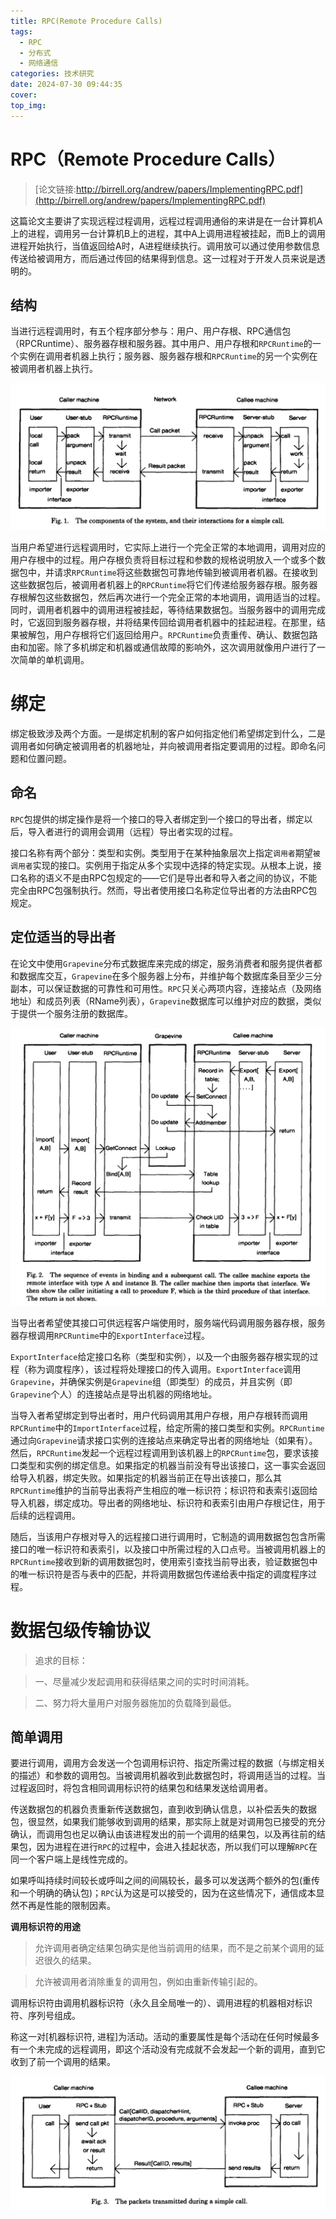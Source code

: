 ```yaml
---
title: RPC(Remote Procedure Calls)
tags:
  - RPC
  - 分布式
  - 网络通信
categories: 技术研究
date: 2024-07-30 09:44:35
cover:
top_img:
---
```



# RPC（Remote Procedure Calls）

> [论文链接:http://birrell.org/andrew/papers/ImplementingRPC.pdf](http://birrell.org/andrew/papers/ImplementingRPC.pdf)

这篇论文主要讲了实现远程过程调用，远程过程调用通俗的来讲是在一台计算机A上的进程，调用另一台计算机B上的进程，其中A上调用进程被挂起，而B上的调用进程开始执行，当值返回给A时，A进程继续执行。调用放可以通过使用参数信息传送给被调用方，而后通过传回的结果得到信息。这一过程对于开发人员来说是透明的。

## 结构

当进行远程调用时，有五个程序部分参与：用户、用户存根、RPC通信包（RPCRuntime）、服务器存根和服务器。其中用户、用户存根和`RPCRuntime`的一个实例在调用者机器上执行；服务器、服务器存根和`RPCRuntime`的另一个实例在被调用者机器上执行。

![rpc-01](paper-RPC/rpc-01.png)

当用户希望进行远程调用时，它实际上进行一个完全正常的本地调用，调用对应的用户存根中的过程。用户存根负责将目标过程和参数的规格说明放入一个或多个数据包中，并请求`RPCRuntime`将这些数据包可靠地传输到被调用者机器。在接收到这些数据包后，被调用者机器上的`RPCRuntime`将它们传递给服务器存根。服务器存根解包这些数据包，然后再次进行一个完全正常的本地调用，调用适当的过程。同时，调用者机器中的调用进程被挂起，等待结果数据包。当服务器中的调用完成时，它返回到服务器存根，并将结果传回给调用者机器中的挂起进程。在那里，结果被解包，用户存根将它们返回给用户。`RPCRuntime`负责重传、确认、数据包路由和加密。除了多机绑定和机器或通信故障的影响外，这次调用就像用户进行了一次简单的单机调用。

# 绑定

绑定极致涉及两个方面。一是绑定机制的客户如何指定他们希望绑定到什么，二是调用者如何确定被调用者的机器地址，并向被调用者指定要调用的过程。即命名问题和位置问题。

## 命名

`RPC`包提供的绑定操作是将一个接口的导入者绑定到一个接口的导出者，绑定以后，导入者进行的调用会调用（远程）导出者实现的过程。

接口名称有两个部分：类型和实例。类型用于在某种抽象层次上指定`调用者`期望`被调用者`实现的接口。实例用于指定从多个实现中选择的特定实现。从根本上说，接口名称的语义不是由RPC包规定的——它们是导出者和导入者之间的协议，不能完全由RPC包强制执行。然而，导出者使用接口名称定位导出者的方法由RPC包规定。

## 定位适当的导出者

在论文中使用`Grapevine`分布式数据库来完成的绑定，服务消费者和服务提供者都和数据库交互，`Grapevine`在多个服务器上分布，并维护每个数据库条目至少三分副本，可以保证数据的可靠性和可用性。`RPC`只关心两项内容，连接站点（及网络地址）和成员列表（RName列表），`Grapevine`数据库可以维护对应的数据，类似于提供一个服务注册的数据库。

![rpc-02](paper-RPC/rpc-02.png)

当导出者希望使其接口可供远程客户端使用时，服务端代码调用服务器存根，服务器存根调用`RPCRuntime`中的`ExportInterface`过程。

`ExportInterface`给定接口名称（类型和实例），以及一个由服务器存根实现的过程（称为调度程序），该过程将处理接口的传入调用。`ExportInterface`调用`Grapevine`，并确保实例是`Grapevine`组（即类型）的成员，并且实例（即`Grapevine`个人）的连接站点是导出机器的网络地址。

当导入者希望绑定到导出者时，用户代码调用其用户存根，用户存根转而调用`RPCRuntime`中的`ImportInterface`过程，给定所需的接口类型和实例。`RPCRuntime`通过向`Grapevine`请求接口实例的连接站点来确定导出者的网络地址（如果有）。然后，`RPCRuntime`发起一个远程过程调用到该机器上的`RPCRuntime`包，要求该接口类型和实例的绑定信息。如果指定的机器当前没有导出该接口，这一事实会返回给导入机器，绑定失败。如果指定的机器当前正在导出该接口，那么其`RPCRuntime`维护的当前导出表将产生相应的唯一标识符；标识符和表索引返回给导入机器，绑定成功。导出者的网络地址、标识符和表索引由用户存根记住，用于后续的远程调用。

随后，当该用户存根对导入的远程接口进行调用时，它制造的调用数据包包含所需接口的唯一标识符和表索引，以及接口中所需过程的入口点号。当被调用机器上的`RPCRuntime`接收到新的调用数据包时，使用索引查找当前导出表，验证数据包中的唯一标识符是否与表中的匹配，并将调用数据包传递给表中指定的调度程序过程。

# 数据包级传输协议

> 追求的目标：

> 一、尽量减少发起调用和获得结果之间的实时时间消耗。

> 二、努力将大量用户对服务器施加的负载降到最低。

## 简单调用

要进行调用，调用方会发送一个包调用标识符、指定所需过程的数据（与绑定相关的描述）和参数的调用包。当被调用机器收到此数据包时，将调用适当的过程。当过程返回时，将包含相同调用标识符的结果包和结果发送给调用者。

传送数据包的机器负责重新传送数据包，直到收到确认信息，以补偿丢失的数据包，很显然，如果我们能够收到调用的结果，那实际上就是对调用包已接受的充分确认，而调用包也足以确认由该进程发出的前一个调用的结果包，以及再往前的结果包，因为进程在进行`RPC`的过程中，会进入挂起状态，所以我们可以理解`RPC`在同一个客户端上是线性完成的。

如果呼叫持续时间较长或呼叫之间的间隔较长，最多可以发送两个额外的包(重传和一个明确的确认包)；`RPC`认为这是可以接受的，因为在这些情况下，通信成本显然不再是性能的限制因素。

**调用标识符的用途**

> 允许调用者确定结果包确实是他当前调用的结果，而不是之前某个调用的延迟很久的结果。

> 允许被调用者消除重复的调用包，例如由重新传输引起的。

调用标识符由调用机器标识符（永久且全局唯一的）、调用进程的机器相对标识符、序列号组成。

称这一对[机器标识符, 进程]为活动。活动的重要属性是每个活动在任何时候最多有一个未完成的远程调用，即这个活动没有完成就不会发起一个新的调用，直到它收到了前一个调用的结果。

![rpc-03](paper-RPC/rpc-03.png)